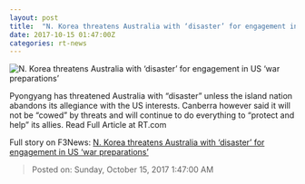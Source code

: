 ```yaml
---
layout: post
title:  "N. Korea threatens Australia with ‘disaster’ for engagement in US ‘war preparations’"
date: 2017-10-15 01:47:00Z
categories: rt-news
---
```


![N. Korea threatens Australia with ‘disaster’ for engagement in US ‘war preparations’](https://cdni.rt.com/files/2017.10/article/59e2a888fc7e93e8228b4567.jpg)

Pyongyang has threatened Australia with “disaster” unless the island nation abandons its allegiance with the US interests. Canberra however said it will not be “cowed” by threats and will continue to do everything to “protect and help” its allies. Read Full Article at RT.com


Full story on F3News: [N. Korea threatens Australia with ‘disaster’ for engagement in US ‘war preparations’](http://www.f3nws.com/n/KsDTmH)

> Posted on: Sunday, October 15, 2017 1:47:00 AM
